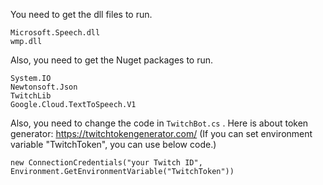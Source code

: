 ﻿You need to get the dll files to run.
```
Microsoft.Speech.dll
wmp.dll
```

Also, you need to get the Nuget packages to run.
```
System.IO
Newtonsoft.Json
TwitchLib
Google.Cloud.TextToSpeech.V1
```

Also, you need to change the code in `TwitchBot.cs` .
Here is about token generator: https://twitchtokengenerator.com/
(If you can set environment variable "TwitchToken", you can use below code.)
```
new ConnectionCredentials("your Twitch ID", Environment.GetEnvironmentVariable("TwitchToken"))
```
